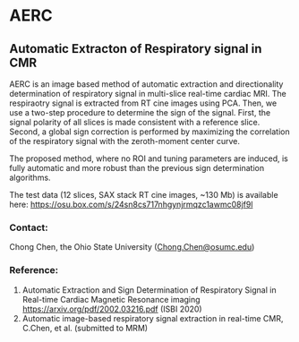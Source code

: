 # AERC
## Automatic Extracton of Respiratory signal in CMR
AERC is an image based method of automatic extraction and directionality determination of respiratory signal in multi-slice real-time cardiac MRI.
The respiraotry signal is extracted from RT cine images using PCA. Then, we use a two-step procedure to determine the sign of the signal. First, the signal polarity of all slices is made consistent with a reference slice. Second, a global sign correction is performed by maximizing the correlation of the respiratory signal with the zeroth-moment center curve. 

The proposed method, where no ROI and tuning parameters are induced, is fully automatic and more robust than the previous sign determination algorithms.

The test data (12 slices, SAX stack RT cine images, ~130 Mb) is available here: https://osu.box.com/s/24sn8cs717nhgynjrmqzc1awmc08jf9l

### Contact: 
Chong Chen, the Ohio State University (Chong.Chen@osumc.edu)

### Reference:
1. Automatic Extraction and Sign Determination of Respiratory Signal in Real-time Cardiac Magnetic Resonance imaging https://arxiv.org/pdf/2002.03216.pdf (ISBI 2020)
2. Automatic image-based respiratory signal extraction in real-time CMR, C.Chen, et al. (submitted to MRM)
